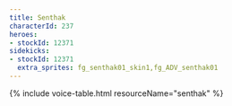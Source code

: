 ```yaml
---
title: Senthak
characterId: 237
heroes:
- stockId: 12371
sidekicks:
- stockId: 12371
  extra_sprites: fg_senthak01_skin1,fg_ADV_senthak01
---
```


{% include voice-table.html resourceName="senthak"
%}
